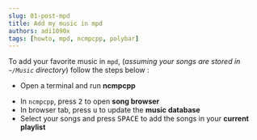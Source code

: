 ```yaml
---
slug: 01-post-mpd
title: Add my music in mpd
authors: adi1090x
tags: [howto, mpd, ncmpcpp, polybar]
---
```


To add your favorite music in `mpd`, (*assuming your songs are stored in `~/Music` directory*) follow the steps below :

- Open a terminal and run **ncmpcpp**
<!--truncate-->
- In `ncmpcpp`, press <kbd>2</kbd> to open **song browser**
- In browser tab, press <kbd>u</kbd> to update the **music database**
- Select your songs and press <kbd>SPACE</kbd> to add the songs in your **current playlist**
